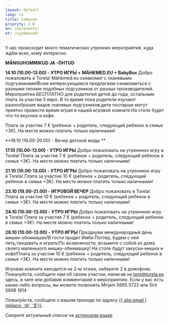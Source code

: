 ```yaml
---
layout: default
lang: ru
title: События
priority: 1.0
en: /en/events/
et: /syndmused/
---
```

У нас происходит много тематических утренних мероприятий, куда ждём всех, кому интересно.

**MÄNGUHOMMIKUD JA -ÕHTUD**

**14.10 (10.00-13.00) - УТРО ИГРЫ + MÄHKMED.EU + BabyBox**
Добро пожаловать в Torela!
Mähkmed.eu ознакомит с тканевыми подгузниками!Всем интересующимся предлагаем ознакомиться с разными типами подобных подгузников от разных производителей. Мероприятие БЕСПЛАТНО для родителей детей до года, остальным плата за участие 5 евро. В то время пока родители изучают разнообразие видов тканевых подгузников,дети постарше могут приятно провести время играя в нашей игровой комнате.На столе будет что-то вкусное и кофе.

Плата за участие 7 € (ребенок + родитель, следующий ребенок в семье +3€).
На месте можно платить только наличными!


**16.10 (16.00-20.00) - Вечер детской моды **


**17.10 (10.00-13.00) - УТРО ИГРЫ**
Добро пожаловать на утреннюю игру в Torela!
Плата за участие 7 € (ребенок + родитель, следующий ребенок в семье +3€).
На месте можно платить только наличными!


**21.10 (10.00-13.00) - УТРО ИГРЫ**
Добро пожаловать на утреннюю игру в Torela!
Плата за участие 10 € (ребенок + родитель, следующий ребенок в семье +3€).
На месте можно платить только наличными!


**23.10 (18.00-21.00) - ИГРОВОЙ ВЕЧЕР**
Добро пожаловать в Torela!
Плата за участие 10 € (ребенок + родитель, следующий ребенок в семье +3€).
На месте можно платить только наличными!


**24.10 (10.00-13.00) - УТРО ИГРЫ**
Добро пожаловать на утреннюю игру в Torela!
Плата за участие 7 € (ребенок + родитель, следующий ребенок в семье +3€).
На месте можно платить только наличными!


**28.10 (10.00-13.00) - УТРО ИГРЫ**
Празднуем международный день мишек-обнимашек!В гости придет Имби Поттер, будем с ней петь,танцевать и играть!По возможности, возьмите с собой из дома своего маленького мишку-обнимашку! На столе будут закуски-мишки и кофе!Плата за участие 10 € (ребенок + родитель, следующий ребенок в семье +3€).
На месте можно платить только наличными!





Игровая комната находится на 2-м этаже, наберите 2 в домофоне. Пожалуйста, сообщите нам об своем участии, написав на tore@torela.ee здесь, в чате или добавив комментарий к мероприятию.
Если у вас есть какие-либо вопросы, вы можете позвонить  Mirjam 5695 5722 или Sirli 5908 1914

Пожалуйста, сообщите о вашем приходе по адресу [{{ site.email | replace: '@', '$'}}](mailto).

Сморите актуальный список на [эстонском языке](/syndmused/).


